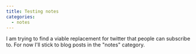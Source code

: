 ```yaml
---
title: Testing notes
categories:
  - notes
---
```

I am trying to find a viable replacement for twitter that people can subscribe to. For now I'll stick to blog posts in the "notes" category.
<!-- more -->

